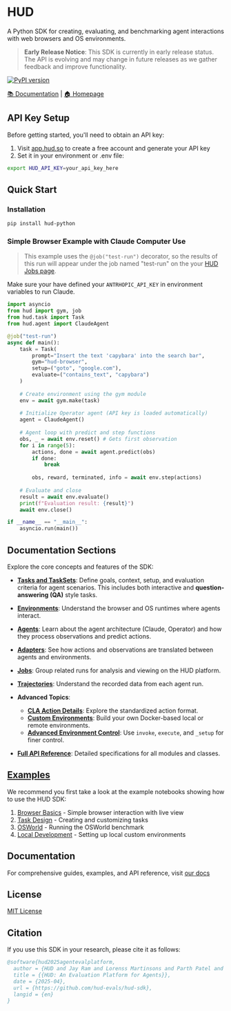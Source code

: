 # HUD

A Python SDK for creating, evaluating, and benchmarking agent interactions with web browsers and OS environments.

> **Early Release Notice**: This SDK is currently in early release status. The API is evolving and may change in future releases as we gather feedback and improve functionality.

[![PyPI version](https://img.shields.io/pypi/v/hud-python)](https://pypi.org/project/hud-python/)

[📚 Documentation](https://documentation.hud.so) | [🏠 Homepage](https://hud.so)

## API Key Setup

Before getting started, you'll need to obtain an API key:

1. Visit [app.hud.so](https://app.hud.so) to create a free account and generate your API key
2. Set it in your environment or .env file:

```bash
export HUD_API_KEY=your_api_key_here
```

## Quick Start

### Installation

```bash
pip install hud-python
```

### Simple Browser Example with Claude Computer Use

> This example uses the `@job("test-run")` decorator, so the results of this run will appear under the job named "test-run" on the your [HUD Jobs page](https://app.hud.so/jobs).

Make sure your have defined your `ANTRHOPIC_API_KEY` in environment variables to run Claude.

```python
import asyncio
from hud import gym, job
from hud.task import Task
from hud.agent import ClaudeAgent

@job("test-run")
async def main():
    task = Task(
        prompt="Insert the text 'capybara' into the search bar",
        gym="hud-browser",
        setup=("goto", "google.com"),
        evaluate=("contains_text", "capybara")
    )
    
    # Create environment using the gym module
    env = await gym.make(task)
    
    # Initialize Operator agent (API key is loaded automatically)
    agent = ClaudeAgent()
    
    # Agent loop with predict and step functions
    obs, _ = await env.reset() # Gets first observation
    for i in range(5):
        actions, done = await agent.predict(obs)
        if done:
            break
        
        obs, reward, terminated, info = await env.step(actions)
    
    # Evaluate and close
    result = await env.evaluate()
    print(f"Evaluation result: {result}")
    await env.close()

if __name__ == "__main__":
    asyncio.run(main())

```

## Documentation Sections

Explore the core concepts and features of the SDK:

*   **[Tasks and TaskSets](/concepts/task)**: Define goals, context, setup, and evaluation criteria for agent scenarios. This includes both interactive and **question-answering (QA)** style tasks.
*   **[Environments](/concepts/environment)**: Understand the browser and OS runtimes where agents interact.
*   **[Agents](/concepts/agent)**: Learn about the agent architecture (Claude, Operator) and how they process observations and predict actions.
*   **[Adapters](/concepts/adapter)**: See how actions and observations are translated between agents and environments.
*   **[Jobs](/concepts/job)**: Group related runs for analysis and viewing on the HUD platform.
*   **[Trajectories](/concepts/trajectory)**: Understand the recorded data from each agent run.
*   **Advanced Topics**:
    *   **[CLA Action Details](/advanced/cla-details)**: Explore the standardized action format.
    *   **[Custom Environments](/advanced/custom-environments)**: Build your own Docker-based local or remote environments.
    *   **[Advanced Environment Control](/advanced/environment-control)**: Use `invoke`, `execute`, and `_setup` for finer control.

*   **[Full API Reference](/api-reference/gym)**: Detailed specifications for all modules and classes.

## [Examples](examples/)

We recommend you first take a look at the example notebooks showing how to use the HUD SDK:

1. [Browser Basics](examples/browser_use.ipynb) - Simple browser interaction with live view
2. [Task Design](examples/tasks.ipynb) - Creating and customizing tasks
3. [OSWorld](examples/osworld.ipynb) - Running the OSWorld benchmark
4. [Local Development](examples/local.ipynb) - Setting up local custom environments

## Documentation

For comprehensive guides, examples, and API reference, visit [our docs](https://docs.hud.so/introduction)

## License

[MIT License](LICENSE)

## Citation

If you use this SDK in your research, please cite it as follows:

```bibtex
@software{hud2025agentevalplatform,
  author = {HUD and Jay Ram and Lorenss Martinsons and Parth Patel and Oskars Putans and Govind Pimpale and Mayank Singamreddy and Nguyen Nhat Minh},
  title = {{HUD: An Evaluation Platform for Agents}},
  date = {2025-04},
  url = {https://github.com/hud-evals/hud-sdk},
  langid = {en}
}
```